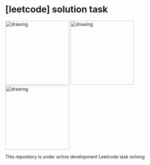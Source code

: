 # [leetcode] solution task 

<img src="https://user-images.githubusercontent.com/58209188/202995705-14637e15-325a-4b1e-b291-c9da7b3e0b16.svg" alt="drawing" style="width:200px;"/>
<img src="https://user-images.githubusercontent.com/58209188/202995719-2fc900dc-25b1-42a4-8601-0ae0bb651165.svg" alt="drawing" style="width:200px;"/>
<img src="https://user-images.githubusercontent.com/58209188/202995766-1afb1ba7-a15b-4dfc-b1d0-7ad53769a978.svg" alt="drawing" style="width:200px;"/>


This repository is under active development Leetcode task solving
